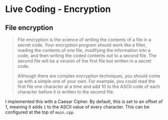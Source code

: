# Live Coding - Encryption

## File encryption

> File encryption is the science of writing the contents of a file in a secret code. Your encryption program should work like a filter, reading the contents of one file, modifying the information into a code, and then writing the coded contents out to a second file. The second file will be a version of the first file but written in a secret code.
>
> Although there are complex encryption techniques, you should come up with a simple one of your own. For example, you could read the first file one character at a time and add 10 to the ASCII code of each character before it is written to the second file.

I implemented this with a Caesar Cipher. By default, this is set to an offset of 1, meaning it adds `1` to the ASCII value of every character. This can be configured at the top of `main.cpp`.
